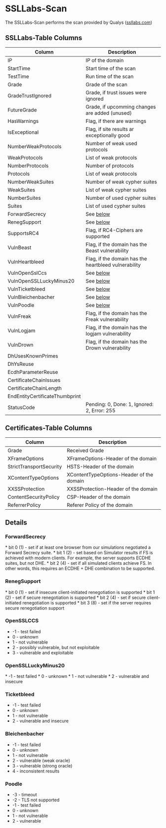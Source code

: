 SSLLabs-Scan
============

The SSLLabs-Scan performs the scan provided by Qualys ([ssllabs.com](https://www.ssllabs.com/))

## SSLLabs-Table Columns

| Column |  Description |
| ----------- | ----------- |
| IP                             | IP of the domain |
| StartTime                      | Start time of the scan|
| TestTime                      |  Run time of the scan|
| Grade                          | Grade of the scan |
| GradeTrustIgnored              | Grade, if trust issues were ignored|
| FutureGrade                    | Grade, if upcomming changes are added (unused) |
| HasWarnings                    | Flag, if there are warnings |
| IsExceptional                  | Flag, if site results ar exceptionally good|
| NumberWeakProtocols            | Number of weak used protocols|
| WeakProtocols                  | List of weak protocols|
| NumberProtocols                | Number of protocols|
| Protocols                      | List of weak protocols|
| NumberWeakSuites               | Number of weak cypher suites|
| WeakSuites                     | List of weak cypher suites|
| NumberSuites                   | Number of used cypher suites|
| Suites                         | List of used cypher suites|
| ForwardSecrecy                 | See [below](#fwdsecracy) |
| RenegSupport                   | See [below](#reneg) |
| SupportsRC4                    | Flag, if RC4-Ciphers are supported|
| VulnBeast                     | Flag, if the domain has the Beast vulnerability|
| VulnHeartbleed                 | Flag, if the domain has the heartbleed vulnerability|
| VulnOpenSslCcs                 | See [below](#opensslccs)|
| VulnOpenSSLLuckyMinus20        | See [below](#lucky)|
| VulnTicketbleed                | See [below](#ticketbleed)|
| VulnBleichenbacher             | See [below](#robot)|
| VulnPoodle                     | See [below](#poodle)|
| VulnFreak                      | Flag, if the domain has the Freak vulnerability|
| VulnLogjam                     | Flag, if the domain has the logjam vulnerability|
| VulnDrown                      | Flag, if the domain has the Drown vulnerability|
| DhUsesKnownPrimes              | |
| DhYsReuse                      | |
| EcdhParameterReuse             | |
| CertificateChainIssues         | |
| CertificateChainLength         | |
| EndEntityCertificateThumbprint | |
| StatusCode | Pending: 0, Done: 1, Ignored: 2, Error: 255 |

 ## Certificates-Table Columns

| Column |  Description |
| ----------- | ----------- |
| Grade | Received Grade |
| XFrameOptions | XFrameOptions-Header of the domain|
| StrictTransportSecurity | HSTS-Header of the domain|
| XContentTypeOptions| XContentTypeOptions-Header of the domain |
| XXSSProtection | XXSSProtection-Header of the domain |
| ContentSecurityPolicy | CSP-Header of the domain |
| ReferrerPolicy | Referer Policy of the domain |


## Details



### ForwardSecrecy
<a name="fwdsecracy"></a>
    * bit 0 (1) - set if at least one browser from our simulations negotiated a Forward Secrecy suite.
    * bit 1 (2) - set based on Simulator results if FS is achieved with modern clients. For example, the server supports ECDHE suites, but not DHE.
    * bit 2 (4) - set if all simulated clients achieve FS. In other words, this requires an ECDHE + DHE combination to be supported.

    

### RenegSupport
<a name="reneg"></a>
    * bit 0 (1) - set if insecure client-initiated renegotiation is supported
    * bit 1 (2) - set if secure renegotiation is supported
    * bit 2 (4) - set if secure client-initiated renegotiation is supported
    * bit 3 (8) - set if the server requires secure renegotiation support

### OpenSSLCCS
<a name="opensslccs"></a>
   * -1 - test failed
   * 0 - unknown
   * 1 - not vulnerable
   * 2 - possibly vulnerable, but not exploitable
   * 3 - vulnerable and exploitable

### OpenSSLLuckyMinus20
<a name="lucky"></a>
    * -1 - test failed
    * 0 - unknown
    * 1 - not vulnerable
    * 2 - vulnerable and insecure

### Ticketbleed
<a name="ticketbleed"></a>
   * -1 - test failed
   * 0 - unknown
   * 1 - not vulnerable
   * 2 - vulnerable and insecure

### Bleichenbacher
<a name="robot"></a>
   * -1 - test failed
   * 0 - unknown
   * 1 - not vulnerable
   * 2 - vulnerable (weak oracle)
   * 3 - vulnerable (strong oracle)
   * 4 - inconsistent results

### Poodle
<a name="poodle"></a>
   * -3 - timeout
   * -2 - TLS not supported
   * -1 - test failed
   * 0 - unknown
   * 1 - not vulnerable
   * 2 - vulnerable